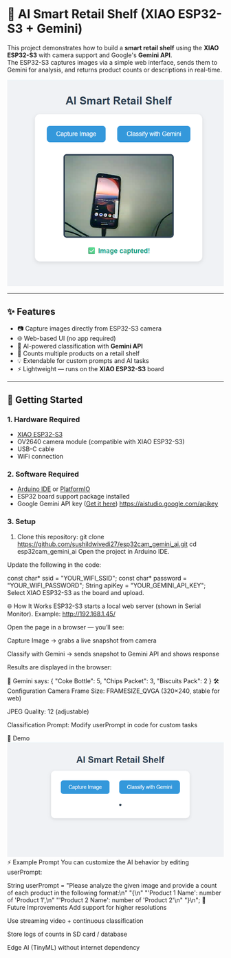 # 🛒 AI Smart Retail Shelf (XIAO ESP32-S3 + Gemini)

This project demonstrates how to build a **smart retail shelf** using the **XIAO ESP32-S3** with camera support and Google's **Gemini API**.  
The ESP32-S3 captures images via a simple web interface, sends them to Gemini for analysis, and returns product counts or descriptions in real-time.

<img src="ESP32_response.png" width="600" alt="Demo UI Screenshot">

---

## ✨ Features

- 📷 Capture images directly from ESP32-S3 camera
- 🌐 Web-based UI (no app required)
- 🧠 AI-powered classification with **Gemini API**
- 🔢 Counts multiple products on a retail shelf
- 💡 Extendable for custom prompts and AI tasks
- ⚡ Lightweight — runs on the **XIAO ESP32-S3** board

---

## 🚀 Getting Started

### 1. Hardware Required
- [XIAO ESP32-S3](https://wiki.seeedstudio.com/xiao_esp32s3_getting_started/)  
- OV2640 camera module (compatible with XIAO ESP32-S3)  
- USB-C cable  
- WiFi connection  

### 2. Software Required
- [Arduino IDE](https://www.arduino.cc/en/software) or [PlatformIO](https://platformio.org/)  
- ESP32 board support package installed  
- Google Gemini API key ([Get it here](https://aistudio.google.com/apikey))  https://aistudio.google.com/apikey

### 3. Setup
1. Clone this repository:
   git clone https://github.com/sushildwivedi27/esp32cam_gemini_ai.git
   cd esp32cam_gemini_ai
Open the project in Arduino IDE.

Update the following in the code:

const char* ssid = "YOUR_WIFI_SSID";
const char* password = "YOUR_WIFI_PASSWORD";
String apiKey = "YOUR_GEMINI_API_KEY";
Select XIAO ESP32-S3 as the board and upload.

🌐 How It Works
ESP32-S3 starts a local web server (shown in Serial Monitor).
Example: http://192.168.1.45/

Open the page in a browser — you’ll see:

Capture Image → grabs a live snapshot from camera

Classify with Gemini → sends snapshot to Gemini API and shows response

Results are displayed in the browser:

🧠 Gemini says: {
    "Coke Bottle": 5,
    "Chips Packet": 3,
    "Biscuits Pack": 2
}
🛠️ Configuration
Camera Frame Size: FRAMESIZE_QVGA (320×240, stable for web)

JPEG Quality: 12 (adjustable)

Classification Prompt: Modify userPrompt in code for custom tasks

📸 Demo
<img src="esp32_UI.png" width="600" alt="Capture Demo">
⚡ Example Prompt
You can customize the AI behavior by editing userPrompt:


String userPrompt = "Please analyze the given image and provide a count of each product in the following format:\n"
                    "{\n"
                    "'Product 1 Name': number of 'Product 1',\n"
                    "'Product 2 Name': number of 'Product 2'\n"
                    "}\n";
🧩 Future Improvements
 Add support for higher resolutions

 Use streaming video + continuous classification

 Store logs of counts in SD card / database

 Edge AI (TinyML) without internet dependency

